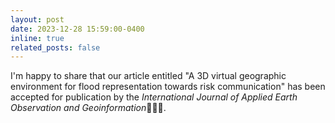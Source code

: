```yaml
---
layout: post
date: 2023-12-28 15:59:00-0400
inline: true
related_posts: false
---
```


I'm happy to share that our article entitled "A 3D virtual geographic environment for flood representation towards risk communication" has been accepted for publication by the *International Journal of Applied Earth Observation and Geoinformation*:tada::tada::tada:.


